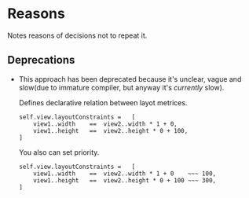 Reasons
=======
Notes reasons of decisions not to repeat it.




Deprecations
------------

-	This approach has been deprecated because it's unclear, vague and slow(due to immature compiler, but anyway it's *currently* slow).

	Defines declarative relation between layot metrices.

		self.view.layoutConstraints	=	[
			view1..width	==	view2..width * 1 + 0,
			view1..height	==	view2..height * 0 + 100,
		]

	You also can set priority.

		self.view.layoutConstraints	=	[
			view1..width	==	view2..width * 1 + 0	~~~	100,
			view1..height	==	view2..height * 0 + 100	~~~	300,
		]


